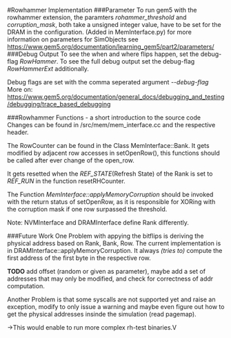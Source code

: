 #Rowhammer Implementation
###Parameter
To run gem5 with the rowhammer extension, the paramters _rohammer_threshold_ 
and _corruption_mask_, both take a unsigned integer value, have to be set for the DRAM in the configuration.
(Added in MemInterface.py) for more information on parameters for SimObjects see 
https://www.gem5.org/documentation/learning_gem5/part2/parameters/
<br>
###Debug Output
To see the when and where flips happen, set the debug-flag _RowHammer_.
To see the full debug output set the debug-flag _RowHammerExt_ additionally.



Debug flags are set with the comma seperated argument _--debug-flag_
<br>More on: https://www.gem5.org/documentation/general_docs/debugging_and_testing/debugging/trace_based_debugging

###Rowhammer Functions - a short introduction to the source code
Changes can be found in /src/mem/mem_interface.cc and the respective header.

The RowCounter can be found in the Class MemInterface::Bank. It gets modified by adjacent row accesses in 
setOpenRow(), this functions should be called after ever change of the open_row.

It gets resetted when the _REF_STATE_(Refresh State) of the Rank is set to _REF_RUN_ in the function resetRHCounter.

The Function _MemInterface::applyMemoryCorruption_ should be invoked with the return status of setOpenRow,
as it is responsible for XORing with the corruption mask if one row surpassed the threshold.

Note: NVMInterface and DRAMInterface define Rank differently.

###Future Work
One Problem with appying the bitflips is deriving the physical address based
on Rank, Bank, Row. The current implementation is in DRAMInterface::applyMemoryCorruption.
It always _(tries to)_ compute the first address of the first byte in the respective row.

<b>TODO</b> add offset (random or given as parameter), maybe add a set of addresses that may only be modified,
and check for correctness of addr computation.

Another Problem is that some syscalls are not supported yet and raise an exception, modify to only issue a warning
and maybe even figure out how to get the physical addresses insinde the simulation (read pagemap).

->This would enable to run more complex rh-test binaries.V

